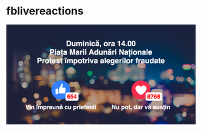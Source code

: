 # fblivereactions
![demo](https://raw.githubusercontent.com/iamandrewluca/fblivereactions/master/image.png?token=ABy0srK-RQKm-rAsVaUt-befM_6ePIqgks5YN9nGwA%3D%3D)
